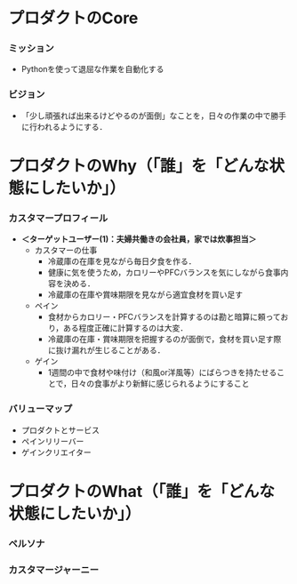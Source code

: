 # プロダクトのCore

### ミッション
- Pythonを使って退屈な作業を自動化する

### ビジョン
- 「少し頑張れば出来るけどやるのが面倒」なことを，日々の作業の中で勝手に行われるようにする．


# プロダクトのWhy（「誰」を「どんな状態にしたいか」）

### カスタマープロフィール
- **＜ターゲットユーザー(1)：夫婦共働きの会社員，家では炊事担当＞**
    - カスタマーの仕事
        - 冷蔵庫の在庫を見ながら毎日夕食を作る．
        - 健康に気を使うため，カロリーやPFCバランスを気にしながら食事内容を決める．
        - 冷蔵庫の在庫や賞味期限を見ながら適宜食材を買い足す
    - ペイン
        - 食材からカロリー・PFCバランスを計算するのは勘と暗算に頼っており，ある程度正確に計算するのは大変．
        - 冷蔵庫の在庫・賞味期限を把握するのが面倒で，食材を買い足す際に抜け漏れが生じることがある．
    - ゲイン
        - 1週間の中で食材や味付け（和風or洋風等）にばらつきを持たせることで，日々の食事がより新鮮に感じられるようにすること

### バリューマップ

- プロダクトとサービス
- ペインリリーバー
- ゲインクリエイター


# プロダクトのWhat（「誰」を「どんな状態にしたいか」）

### ペルソナ
### カスタマージャーニー